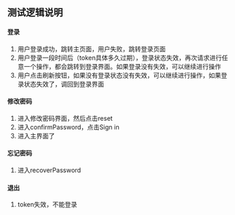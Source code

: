 ## 测试逻辑说明
#### 登录
1. 用户登录成功，跳转主页面，用户失败，跳转登录页面
2. 用户登录一段时间后（token具体多久过期），登录状态失效，再次请求进行任意一个操作，都会跳转到登录界面。如果登录没有失效，可以继续进行操作
3. 用户点击刷新按钮，如果没有登录状态没有失效，可以继续进行操作，如果登录状态失效了，调回到登录界面
#### 修改密码
1. 进入修改密码界面，然后点击reset
2. 进入confirmPassword，点击Sign in
3. 进入主界面了
#### 忘记密码
1. 进入recoverPassword
#### 退出
1. token失效，不能登录

